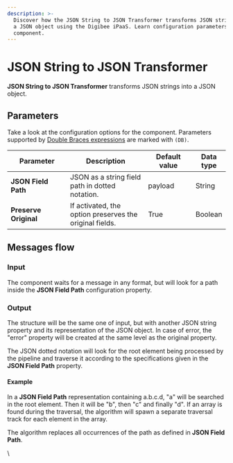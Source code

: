 ```yaml
---
description: >-
  Discover how the JSON String to JSON Transformer transforms JSON strings into
  a JSON object using the Digibee iPaaS. Learn configuration parameters of this
  component.
---
```


# JSON String to JSON Transformer

**JSON String to JSON Transformer** transforms JSON strings into a JSON object.

## Parameters

Take a look at the configuration options for the component. Parameters supported by [Double Braces expressions](https://docs.digibee.com/documentation/build/double-braces) are marked with `(DB)`.

<table data-full-width="true"><thead><tr><th width="196">Parameter</th><th width="301">Description</th><th width="156">Default value</th><th>Data type</th></tr></thead><tbody><tr><td><strong>JSON Field Path</strong></td><td>JSON as a string field path in dotted notation.</td><td>payload</td><td>String</td></tr><tr><td><strong>Preserve Original</strong></td><td>If activated, the option preserves the original fields.</td><td>True</td><td>Boolean</td></tr></tbody></table>

## Messages flow

### Input

The component waits for a message in any format, but will look for a path inside the **JSON Field Path** configuration property.

### Output

The structure will be the same one of input, but with another JSON string property and its representation of the JSON object. In case of error, the "error" property will be created at the same level as the original property.

The JSON dotted notation will look for the root element being processed by the pipeline and traverse it according to the specifications given in the **JSON Field Path** property.

#### Example

In a **JSON Field Path** representation containing a.b.c.d, "a" will be searched in the root element. Then it will be "b", then "c" and finally "d". If an array is found during the traversal, the algorithm will spawn a separate traversal track for each element in the array.

The algorithm replaces all occurrences of the path as defined in **JSON Field Path**.

\
